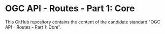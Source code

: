 # OGC API - Routes - Part 1: Core

This GitHub repository contains the content of the candidate standard "OGC API - Routes - Part 1: Core".
